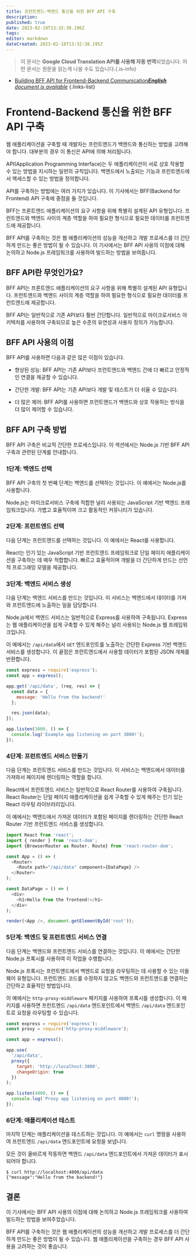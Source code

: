 ```yaml
---
title: 프런트엔드-백엔드 통신을 위한 BFF API 구축
description: 
published: true
date: 2023-02-18T13:32:38.196Z
tags: 
editor: markdown
dateCreated: 2023-02-18T13:32:38.195Z
---
```


> 이 문서는 **Google Cloud Translation API를 사용해 자동 번역**되었습니다.
어떤 문서는 원문을 읽는게 나을 수도 있습니다.{.is-info}



- [Building BFF API for Frontend-Backend Communication***English** document is available*](/en/Knowledge-base/Backend/building-bff-api-for-frontend-backend-communication)
{.links-list}


# Frontend-Backend 통신을 위한 BFF API 구축

웹 애플리케이션을 구축할 때 개발자는 프런트엔드가 백엔드와 통신하는 방법을 고려해야 합니다. 대부분의 경우 이 통신은 API에 의해 처리됩니다.

API(Application Programming Interface)는 두 애플리케이션이 서로 상호 작용할 수 있는 방법을 지시하는 일련의 규칙입니다. 백엔드에서 노출되는 기능과 프런트엔드에서 액세스할 수 있는 방법을 정의합니다.

API를 구축하는 방법에는 여러 가지가 있습니다. 이 기사에서는 BFF(Backend for Frontend) API 구축에 중점을 둘 것입니다.

BFF는 프론트엔드 애플리케이션의 요구 사항을 위해 특별히 설계된 API 유형입니다. 프런트엔드와 백엔드 사이의 계층 역할을 하여 필요한 형식으로 필요한 데이터를 프런트엔드에 제공합니다.

BFF API를 구축하는 것은 웹 애플리케이션의 성능을 개선하고 개발 프로세스를 더 간단하게 만드는 좋은 방법이 될 수 있습니다. 이 기사에서는 BFF API 사용의 이점에 대해 논의하고 Node.js 프레임워크를 사용하여 빌드하는 방법을 보여줍니다.

## BFF API란 무엇인가요?

BFF API는 프론트엔드 애플리케이션의 요구 사항을 위해 특별히 설계된 API 유형입니다. 프런트엔드와 백엔드 사이의 계층 역할을 하여 필요한 형식으로 필요한 데이터를 프런트엔드에 제공합니다.

BFF API는 일반적으로 기존 API보다 훨씬 간단합니다. 일반적으로 마이크로서비스 아키텍처를 사용하여 구축되므로 높은 수준의 유연성과 사용자 정의가 가능합니다.

## BFF API 사용의 이점

BFF API를 사용하면 다음과 같은 많은 이점이 있습니다.

- 향상된 성능: BFF API는 기존 API보다 프런트엔드와 백엔드 간에 더 빠르고 안정적인 연결을 제공할 수 있습니다.

- 간단한 개발: BFF API는 기존 API보다 개발 및 테스트가 더 쉬울 수 있습니다.

- 더 많은 제어: BFF API를 사용하면 프런트엔드가 백엔드와 상호 작용하는 방식을 더 많이 제어할 수 있습니다.

## BFF API 구축 방법

BFF API 구축은 비교적 간단한 프로세스입니다. 이 섹션에서는 Node.js 기반 BFF API 구축과 관련된 단계를 안내합니다.

### 1단계: 백엔드 선택

BFF API 구축의 첫 번째 단계는 백엔드를 선택하는 것입니다. 이 예에서는 Node.js를 사용합니다.

Node.js는 마이크로서비스 구축에 적합한 널리 사용되는 JavaScript 기반 백엔드 프레임워크입니다. 가볍고 효율적이며 크고 활동적인 커뮤니티가 있습니다.

### 2단계: 프런트엔드 선택

다음 단계는 프런트엔드를 선택하는 것입니다. 이 예에서는 React를 사용합니다.

React는 인기 있는 JavaScript 기반 프런트엔드 프레임워크로 단일 페이지 애플리케이션을 구축하는 데 매우 적합합니다. 빠르고 효율적이며 개발을 더 간단하게 만드는 선언적 프로그래밍 모델을 제공합니다.

### 3단계: 백엔드 서비스 생성

다음 단계는 백엔드 서비스를 만드는 것입니다. 이 서비스는 백엔드에서 데이터를 가져와 프런트엔드에 노출하는 일을 담당합니다.

Node.js에서 백엔드 서비스는 일반적으로 Express를 사용하여 구축됩니다. Express는 웹 애플리케이션을 쉽게 구축할 수 있게 해주는 널리 사용되는 Node.js 웹 프레임워크입니다.

이 예에서는 `/api/data`에서 `GET` 엔드포인트를 노출하는 간단한 Express 기반 백엔드 서비스를 생성합니다. 이 끝점은 프런트엔드에서 사용할 데이터가 포함된 JSON 개체를 반환합니다.

```javascript
const express = require('express');
const app = express();

app.get('/api/data', (req, res) => {
  const data = {
    message: 'Hello from the backend!'
  };

  res.json(data);
});

app.listen(3000, () => {
  console.log('Example app listening on port 3000!');
});
```

### 4단계: 프런트엔드 서비스 만들기

다음 단계는 프런트엔드 서비스를 만드는 것입니다. 이 서비스는 백엔드에서 데이터를 가져와서 페이지에 렌더링하는 역할을 합니다.

React에서 프런트엔드 서비스는 일반적으로 React Router를 사용하여 구축됩니다. React Router는 단일 페이지 애플리케이션을 쉽게 구축할 수 있게 해주는 인기 있는 React 라우팅 라이브러리입니다.

이 예에서는 백엔드에서 가져온 데이터가 포함된 페이지를 렌더링하는 간단한 React Router 기반 프런트엔드 서비스를 생성합니다.

```javascript
import React from 'react';
import { render } from 'react-dom';
import {BrowserRouter as Router, Route} from 'react-router-dom';

const App = () => (
  <Router>
    <Route path="/api/data" component={DataPage} />
  </Router>
);

const DataPage = () => (
  <div>
    <h1>Hello from the frontend!</h1>
  </div>
);

render(<App />, document.getElementById('root'));
```

### 5단계: 백엔드 및 프런트엔드 서비스 연결

다음 단계는 백엔드와 프런트엔드 서비스를 연결하는 것입니다. 이 예에서는 간단한 Node.js 프록시를 사용하여 이 작업을 수행합니다.

Node.js 프록시는 프런트엔드에서 백엔드로 요청을 라우팅하는 데 사용할 수 있는 미들웨어 유형입니다. 프런트엔드 코드를 수정하지 않고도 백엔드와 프런트엔드를 연결하는 간단하고 효율적인 방법입니다.

이 예에서는 `http-proxy-middleware` 패키지를 사용하여 프록시를 생성합니다. 이 패키지를 사용하면 프런트엔드 `/api/data` 엔드포인트에서 백엔드 `/api/data` 엔드포인트로 요청을 라우팅할 수 있습니다.

```javascript
const express = require('express');
const proxy = require('http-proxy-middleware');

const app = express();

app.use(
  '/api/data',
  proxy({
    target: 'http://localhost:3000',
    changeOrigin: true
  })
);

app.listen(4000, () => {
  console.log('Proxy app listening on port 4000!');
});
```

### 6단계: 애플리케이션 테스트

마지막 단계는 애플리케이션을 테스트하는 것입니다. 이 예에서는 `curl` 명령을 사용하여 프런트엔드 `/api/data` 엔드포인트에 요청을 보냅니다.

모든 것이 올바르게 작동하면 백엔드 `/api/data` 엔드포인트에서 가져온 데이터가 표시되어야 합니다.

```
$ curl http://localhost:4000/api/data
{"message":"Hello from the backend!"}
```

## 결론

이 기사에서는 BFF API 사용의 이점에 대해 논의하고 Node.js 프레임워크를 사용하여 빌드하는 방법을 보여주었습니다.

BFF API를 구축하는 것은 웹 애플리케이션의 성능을 개선하고 개발 프로세스를 더 간단하게 만드는 좋은 방법이 될 수 있습니다. 웹 애플리케이션을 구축하는 경우 BFF API 사용을 고려하는 것이 좋습니다.